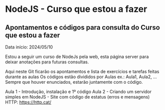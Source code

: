 # NodeJS - Curso que estou a fazer


## Apontamentos e códigos para consulta do Curso que estou a fazer
Data início: 2024/05/10

Estou a seguir um curso de NodeJs pela web, esta página server para deixar anotações para futuras consultas.

Aqui neste Git ficarão os apontamentos e lista de exercícios e tarefas feitas durante as aulas
Os códigos estão divididos por Aulas ex.: Aula1, Aula2, ...
Sempre que houver enunciados, estarão juntamente com o código.

Aula 1 - Introdução, instalação e 1º código
Aula 2 - Criando um servidor simples em NodeJS
    - Site com código de estatus (erros e mensagens) HTTP: https://http.cat/
